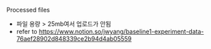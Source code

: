 Processed files          
- 파일 용량 > 25mb여서 업로드가 안됨
- refer to https://www.notion.so/jwyang/baseline1-experiment-data-76aef28902d848339ce2b94d4ab05559                 

